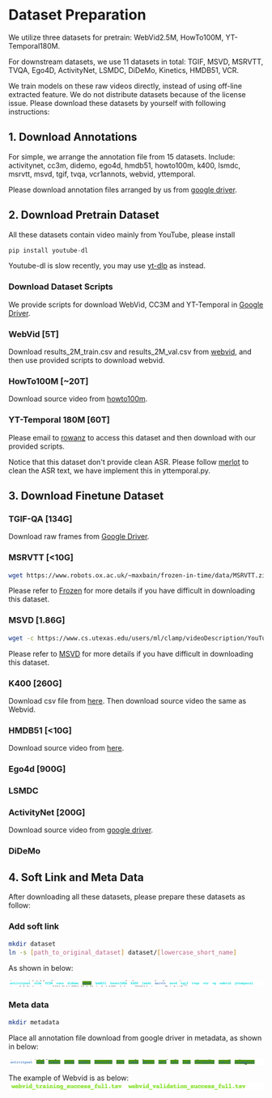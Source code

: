 # Dataset Preparation
We utilize three datasets for pretrain: WebVid2.5M, HowTo100M, YT-Temporal180M.

For downstream datasets, we use 11 datasets in total: TGIF, MSVD, MSRVTT, TVQA, Ego4D, ActivityNet, LSMDC, DiDeMo, Kinetics, HMDB51, VCR.

We train models on these raw videos directly, instead of using off-line extracted feature.
We do not distribute datasets because of the license issue.
Please download these datasets by yourself with following instructions:


## 1. Download Annotations
For simple, we arrange the annotation file from 15 datasets. Include:
activitynet, cc3m, didemo, ego4d, hmdb51, howto100m, k400, lsmdc, msrvtt, msvd, tgif, tvqa, vcr1annots, webvid, yttemporal.


Please download annotation files arranged by us from [google driver](https://drive.google.com/drive/folders/1nXdcVzvA8CoeShk6PhzM8bd0uzCfARXI?usp=sharing).

## 2. Download Pretrain Dataset
All these datasets contain video mainly from YouTube, please install
```python
pip install youtube-dl
```

Youtube-dl is slow recently, you may use [yt-dlp](https://github.com/yt-dlp/yt-dlp) as instead.


### Download Dataset Scripts
We provide scripts for download WebVid, CC3M and YT-Temporal in
[Google Driver](https://drive.google.com/drive/folders/12uizpMbjX1Uw7XA5asBy6xbHC-RAVrmd?usp=sharing).



### WebVid [5T]
Download results_2M_train.csv and results_2M_val.csv from [webvid](https://github.com/m-bain/webvid), and then use provided scripts to download webvid.

### HowTo100M [~20T]
Download source video from [howto100m](https://www.di.ens.fr/willow/research/howto100m/).

### YT-Temporal 180M [60T]

Please email to [rowanz](https://github.com/rowanz/merlot/tree/main/data) to access this dataset and then download with our provided scripts.

Notice that this dataset don't provide clean ASR. 
Please follow [merlot](https://github.com/rowanz/merlot/blob/main/data/process.py) to clean the ASR text, we have implement this in yttemporal.py.


## 3. Download Finetune Dataset


### TGIF-QA [134G]
Download raw frames from [Google Driver](https://drive.google.com/file/d/11wdvsTYIPcSTRMVry1tufILiNE4aAMp5/view?usp=sharing).

### MSRVTT [<10G]

```bash
wget https://www.robots.ox.ac.uk/~maxbain/frozen-in-time/data/MSRVTT.zip -P data; unzip data/MSRVTT.zip
```
Please refer to [Frozen](https://github.com/m-bain/frozen-in-time) for more details if you have difficult in downloading this dataset.

### MSVD [1.86G]

```bash
wget -c https://www.cs.utexas.edu/users/ml/clamp/videoDescription/YouTubeClips.tar
```
Please refer to [MSVD](https://www.cs.utexas.edu/users/ml/clamp/videoDescription/) for more details if you have difficult in downloading this dataset.

### K400 [260G]
Download csv file from [here](https://deepmind.com/research/open-source/kinetics).
Then download source video the same as Webvid.

### HMDB51 [<10G]

Download source video from [here](https://serre-lab.clps.brown.edu/resource/hmdb-a-large-human-motion-database/).

### Ego4d [900G]

### LSMDC

### ActivityNet [200G]

Download source video from [google driver](https://drive.google.com/file/d/12YOTnPc4zCwum_R9CSpZAI9ppAei8KMG/view?usp=sharing).

### DiDeMo


## 4. Soft Link and Meta Data

After downloading all these datasets, please prepare these datasets as follow:

### Add soft link
```bash
mkdir dataset
ln -s [path_to_original_dataset] dataset/[lowercase_short_name]
```
As shown in below:

![Datasets](figures/dataset.png)

### Meta data
```bash
mkdir metadata
```
Place all annotation file download from google driver in metadata, as shown in below:

![Datasets](figures/metadata.png)

The example of Webvid is as below:
![Datasets](figures/webvid.png)